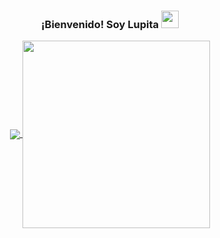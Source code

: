 
### 
<h3 align="center">
  ¡Bienvenido! Soy Lupita 
  <img src="https://media.giphy.com/media/hvRJCLFzcasrR4ia7z/giphy.gif" width="28">
</h3>

<div align="center">
  <a href="https://github.com/anuraghazra/github-readme-stats">
    <img align="center" src="https://github-readme-stats.vercel.app/api/top-langs/?username=Claudia-Velasco&layout=compact" />
  </a>
  <a href="https://github.com/anuraghazra/github-readme-stats">
     <img align="center"  src="https://i.pinimg.com/originals/cd/c6/83/cdc683324ce04ea4e0ea0b79ec5a48c0.gif" width="300" height="300"/>
  </a>
</div>

<!--
**Claudia-Velasco/Claudia-Velasco** is a ✨ _special_ ✨ repository because its `README.md` (this file) appears on your GitHub profile.

Here are some ideas to get you started:

- 🔭 I’m currently working on ...
- 🌱 I’m currently learning ...
- 👯 I’m looking to collaborate on ...
- 🤔 I’m looking for help with ...
- 💬 Ask me about ...
- 📫 How to reach me: ...
- 😄 Pronouns: ...
- ⚡ Fun fact: ...
-->
